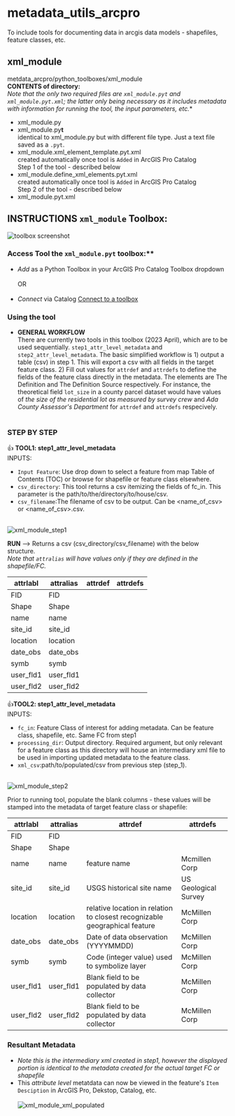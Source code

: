 # metadata_utils_arcpro
To include tools for documenting data in arcgis data models - shapefiles, feature classes, etc.

## xml_module
metdata_arcpro/python_toolboxes/xml_module</br>
**CONTENTS of directory:**</br>
*Note that the only two required files are `xml_module.pyt` and `xml_module.pyt.xml`; the latter only being necessary as it includes metadata with information for running the tool, the input parameters, etc.**
- xml_module.py</br>
- xml_module.py**t**</br>
identical to xml_module.py but with different file type.  Just a text file saved as a `.pyt`.  
- xml_module.xml_element_template.pyt.xml</br>
created automatically once tool is `Added` in ArcGIS Pro Catalog</br>
Step 1 of the tool - described below
- xml_module.define_xml_elements.pyt.xml</br>
created automatically once tool is `Added` in ArcGIS Pro Catalog</br>
Step 2 of the tool - described below
- xml_module.pyt.xml

## INSTRUCTIONS `xml_module` Toolbox:</br>
![toolbox screenshot](https://user-images.githubusercontent.com/48263393/232112338-81a2b313-310c-4132-ac13-2c724ca30ea1.jpg)

### Access Tool the `xml_module.pyt` toolbox:**</br>
- *Add* as a Python Toolbox in your ArcGIS Pro Catalog Toolbox dropdown</br></br>
OR</br></br>
- *Connect* via Catalog [Connect to a toolbox](https://pro.arcgis.com/en/pro-app/latest/help/projects/connect-to-a-toolbox.htm) </br>
### Using the tool
- **GENERAL WORKFLOW**</br> 
There are currently two tools in this toolbox (2023 April), which are to be used sequentially. `step1_attr_level_metadata` and `step2_attr_level_metadata`.  The basic simplified workflow is 1) output a table (csv) in step 1.  This will export a csv with all fields in the target feature class. 2) Fill out values for `attrdef` and `attrdefs` to define the fields of the feature class directly in the metadata.  The elements are The Definition and The Definition Source respectively.  For instance, the theoretical field `lot_size` in a county parcel dataset would have values of *the size of the residential lot as measured by survey crew* and *Ada County Assessor's Department* for `attrdef` and `attrdefs` respecively. </br></br>
### STEP BY STEP
:+1: **TOOL1: step1_attr_level_metadata** </br>
INPUTS:</BR>
- `Input Feature`: Use drop down to select a feature from map Table of Contents (TOC) or browse for shapefile or feature class elsewhere.</br>
- `csv_directory`: This tool returns a csv itemizing the fields of fc_in. This parameter is the path/to/the/directory/to/house/csv.</br>
- `csv_filename`:The filename of csv to be output. Can be <name_of_csv> or <name_of_csv>.csv.</br></br>

![xml_module_step1](https://user-images.githubusercontent.com/48263393/232112333-a144e80b-bf8f-4987-b22a-00e614d8b0b8.jpg)

**RUN** --> Returns a csv (csv_directory/csv_filename) with the below structure.</br> 
*Note that `attralias` will have values only if they are defined in the shapefile/FC.*</br>

| attrlabl | attralias | attrdef | attrdefs |
| ---- | ----| ---- | ---- |
| FID | FID |
| Shape | Shape | 
| name | name | 
| site_id | site_id |
| location | location |
| date_obs | date_obs |
| symb | symb |
| user_fld1 | user_fld1 |
| user_fld2 | user_fld2 |

:+1:**TOOL2: step1_attr_level_metadata** </br>
INPUTS:</BR>
- `fc_in`: Feature Class of interest for adding metadata. Can be feature class, shapefile, etc. Same FC from step1</br>
- `processing_dir`: Output directory. Required argument, but only relevant for a feature class as this directory will house an intermediary xml file to be used in importing updated metadata to the feature class. </br>
- `xml_csv`:path/to/populated/csv from previous step (step_1).</br></br>

![xml_module_step2](https://user-images.githubusercontent.com/48263393/232112347-77e4a504-629f-4e24-b53c-63ae8121e0af.jpg)

Prior to running tool, populate the blank columns - these values will be stamped into the metadata of target feature class or shapefile:</br>

| attrlabl | attralias | attrdef | attrdefs |
| ---- | ----| ---- | ---- |
| FID | FID | | |
| Shape | Shape | | |
| name | name | feature name | Mcmillen Corp |
| site_id | site_id | USGS historical site name | US Geological Survey | 
| location | location | relative location in relation to closest recognizable geographical feature | McMillen Corp |
| date_obs | date_obs | Date of data observation (YYYYMMDD) | McMillen Corp |
| symb | symb | Code (integer value) used to symbolize layer | McMillen Corp |
| user_fld1 | user_fld1 | Blank field to be populated by data collector | McMillen Corp |
| user_fld2 | user_fld2 | Blank field to be populated by data collector | McMillen Corp |

### Resultant Metadata
- *Note this is the intermediary xml created in step1, however the displayed portion is identical to the metadata created for the actual target FC or shapefile*</br>
- This *attribute level* metatdata can now be viewed in the feature's `Item Desciption` in ArcGIS Pro, Dekstop, Catalog, etc.</br></br>
![xml_module_xml_populated](https://user-images.githubusercontent.com/48263393/232112343-0cbe2034-f577-4099-97b1-e863f47f7334.jpg)









